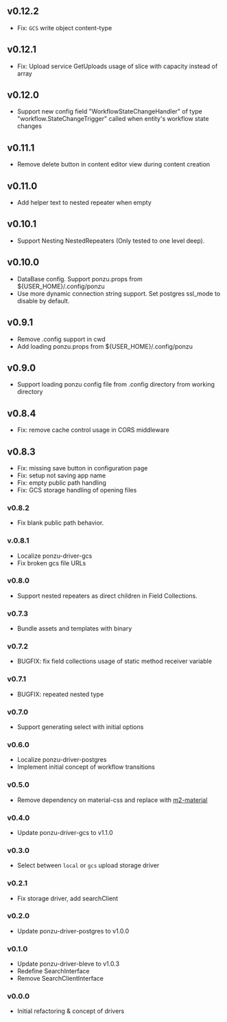 ## v0.12.2
- Fix: `GCS` write object content-type


## v0.12.1
- Fix: Upload service GetUploads usage of slice with capacity instead of array


## v0.12.0
- Support new config field "WorkflowStateChangeHandler" of type "workflow.StateChangeTrigger" called when entity's workflow state changes


## v0.11.1
- Remove delete button in content editor view during content creation


## v0.11.0
- Add helper text to nested repeater when empty


## v0.10.1
- Support Nesting NestedRepeaters (Only tested to one level deep).


## v0.10.0
- DataBase config. Support ponzu.props from ${USER_HOME}/.config/ponzu
- Use more dynamic connection string support. Set postgres ssl_mode to disable by default.


## v0.9.1
- Remove .config support in cwd
- Add loading ponzu.props from ${USER_HOME}/.config/ponzu


## v0.9.0
- Support loading ponzu config file from .config directory from working directory


## v0.8.4
- Fix: remove cache control usage in CORS middleware


## v0.8.3
- Fix: missing save button in configuration page
- Fix: setup not saving app name
- Fix: empty public path handling
- Fix: GCS storage handling of opening files


### v0.8.2
- Fix blank public path behavior.


### v.0.8.1
- Localize ponzu-driver-gcs
- Fix broken gcs file URLs


### v0.8.0
- Support nested repeaters as direct children in Field Collections.


### v0.7.3
- Bundle assets and templates with binary


### v0.7.2
- BUGFIX: fix field collections usage of static method receiver variable


### v0.7.1
- BUGFIX: repeated nested type


### v0.7.0
- Support generating select with initial options


### v0.6.0
- Localize ponzu-driver-postgres
- Implement initial concept of workflow transitions


### v0.5.0
- Remove dependency on material-css and replace with [m2-material](https://m2.material.io/)


### v0.4.0
- Update ponzu-driver-gcs to v1.1.0


### v0.3.0
- Select between `local` or `gcs` upload storage driver


### v0.2.1
- Fix storage driver, add searchClient


### v0.2.0
- Update ponzu-driver-postgres to v1.0.0


### v0.1.0
- Update ponzu-driver-bleve to v1.0.3
- Redefine SearchInterface
- Remove SearchClientInterface


### v0.0.0
- Initial refactoring & concept of drivers